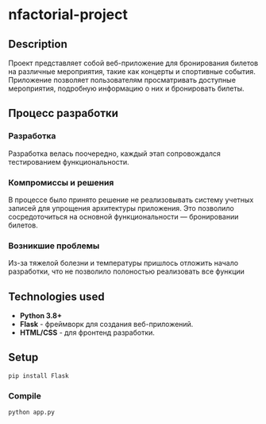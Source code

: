 # nfactorial-project
## Description

Проект представляет собой веб-приложение для бронирования билетов на различные мероприятия, такие как концерты и спортивные события. Приложение позволяет пользователям просматривать доступные мероприятия, подробную информацию о них и бронировать билеты.

## Процесс разработки
### Разработка

Разработка велась поочередно, каждый этап сопровождался тестированием функциональности.

### Компромиссы и решения

В процессе было принято решение не реализовывать систему учетных записей для упрощения архитектуры приложения. Это позволило сосредоточиться на основной функциональности — бронировании билетов.

### Возникшие проблемы

Из-за тяжелой болезни и температуры пришлось отложить начало разработки, что не позволило полоностью реализовать все функции  

## Technologies used
- **Python 3.8+**
- **Flask** - фреймворк для создания веб-приложений.
- **HTML/CSS** - для фронтенд разработки.
  
## Setup
```
pip install Flask
```
### Compile
```
python app.py
```
